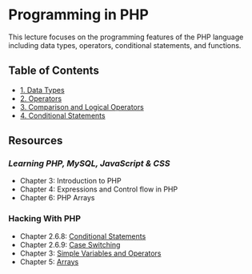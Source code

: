 # Programming in PHP
This lecture focuses on the programming features of the PHP language including data types, operators, conditional statements, and functions.

## Table of Contents
- [1. Data Types](1-DataTypes.md)
- [2. Operators](2-Operators.md)
- [3. Comparison and Logical Operators](3-ComLogOps.md)
- [4. Conditional Statements](4-Conditionals.md)

## Resources
### *Learning PHP, MySQL, JavaScript & CSS*
- Chapter 3: Introduction to PHP
- Chapter 4: Expressions and Control flow in PHP
- Chapter 6: PHP Arrays

### Hacking With PHP
- Chapter 2.6.8: [Conditional Statements](http://www.hackingwithphp.com/2/6/8/conditional-statements)
- Chapter 2.6.9: [Case Switching](http://www.hackingwithphp.com/2/6/9/case-switching)
- Chapter 3: [Simple Variables and Operators](http://www.hackingwithphp.com/3/0/0/simple-variables-and-operators)
- Chapter 5: [Arrays](http://www.hackingwithphp.com/5/0/0/arrays)
